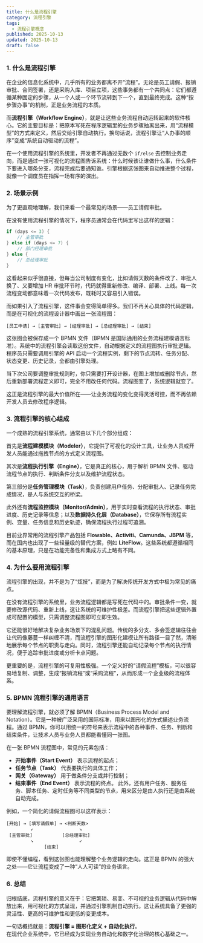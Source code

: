 ```yaml
---
title: 什么是流程引擎
category: 流程引擎
tags:
  - 流程引擎概念
published: 2025-10-13
updated: 2025-10-13
draft: false
---
```


### 1. 什么是流程引擎

在企业的信息化系统中，几乎所有的业务都离不开“流程”。无论是员工请假、报销审批、合同签署，还是采购入库、项目立项，这些事务都有一个共同点：它们都遵循某种固定的步骤，从一个人或一个环节流转到下一个，直到最终完成。这种“按步骤办事”的机制，正是业务流程的本质。

而**流程引擎（Workflow Engine）**，就是让这些业务流程自动运转起来的软件核心。它的主要目标是：把原本写死在程序逻辑里的业务步骤抽离出来，用“流程模型”的方式来定义，然后交给引擎自动执行。换句话说，流程引擎让“人办事的顺序”变成“系统自动驱动的流程”。

在一个使用流程引擎的系统里，开发者不再通过无数个 `if/else` 去控制业务走向，而是通过一张可视化的流程图告诉系统：什么时候该让谁做什么事，什么条件下要进入哪条分支，流程完成后要通知谁。引擎根据这张图来自动推进整个过程，就像一个调度员在指挥一场有序的演出。

### 2. 场景示例

为了更直观地理解，我们来看一个最常见的场景——员工请假审批。

在没有使用流程引擎的情况下，程序员通常会在代码里写出这样的逻辑：

```java
if (days <= 3) {
    // 主管审批
} else if (days <= 7) {
    // 部门经理审批
} else {
    // 总经理审批
}
```

这看起来似乎很直接，但每当公司制度有变化，比如请假天数的条件改了、审批人换了、又要增加 HR 审批环节时，代码就得重新修改、编译、部署、上线。每一次流程变动都意味着一次代码发布，既耗时又容易引入错误。

而如果引入了流程引擎，这件事会变得简单得多。我们不再关心具体的代码逻辑，而是在可视化的流程设计器中画出一张流程图：

```
[员工申请] → [主管审批] → [经理审批] → [总经理审批] → [结束]
```

这张图会被保存成一个 BPMN 文件（BPMN 是国际通用的业务流程建模语言标准）。系统中的流程引擎会读取这份文件，自动根据定义的流程图执行审批逻辑。程序员只需要调用引擎的 API 启动一个流程实例，剩下的节点流转、任务分配、状态变更、历史记录，全都由引擎处理。

当下次公司要调整审批规则时，你只需要打开设计器，在图上增加或删除节点，然后重新部署流程定义即可，完全不用改任何代码。流程图变了，系统逻辑就变了。

这正是流程引擎的最大价值所在——让业务流程的变化变得灵活可控，而不再依赖开发人员去修改程序逻辑。

### 3. 流程引擎的核心组成

一个成熟的流程引擎系统，通常由以下几个部分组成：

首先是**流程建模模块（Modeler）**，它提供了可视化的设计工具，让业务人员或开发人员能通过拖拽节点的方式定义流程图。

其次是**流程执行引擎（Engine）**，它是真正的核心，用于解析 BPMN 文件、驱动流程节点的执行、判断条件分支以及维护流程状态。

第三部分是**任务管理模块（Task）**，负责创建用户任务、分配审批人、记录任务完成情况，是人与系统交互的桥梁。

此外还有**流程监控模块（Monitor/Admin）**，用于实时查看流程的执行状态、审批进度、历史记录等信息；以及**数据持久化层（Database）**，它保存所有流程实例、变量、任务信息和历史轨迹，确保流程执行过程可追溯。

目前业界常用的流程引擎产品包括 **Flowable、Activiti、Camunda、JBPM** 等，而在国内也出现了一些轻量级的替代方案，例如 **LiteFlow**。这些系统都遵循相同的基本原理，只是在功能完备性和集成方式上略有不同。

### 4. 为什么要用流程引擎

流程引擎的出现，并不是为了“炫技”，而是为了解决传统开发方式中极为常见的痛点。

在没有流程引擎的系统里，业务流程逻辑都是写死在代码中的。审批条件一变，就要修改源代码、重新上线，这让系统的可维护性极差。而流程引擎把这些逻辑外置成可配置的模型，只需调整流程图即可立即生效。

它还能很好地解决复杂业务场景下的混乱问题。传统的多分支、多会签逻辑往往会让代码像藤蔓一样纠缠不清，而流程引擎的图形化建模让所有路径一目了然，清晰地展示每个节点的职责与走向。同时，流程引擎还能自动记录每个节点的执行情况，便于追踪审批进度或分析卡点问题。

更重要的是，流程引擎的可复用性极强。一个定义好的“请假流程”模板，可以很容易地复制、调整，生成“报销流程”或“采购流程”，从而形成一个企业级的流程体系。

### 5. BPMN 流程引擎的通用语言

要理解流程引擎，就必须了解 BPMN（Business Process Model and Notation）。它是一种被广泛采用的国际标准，用来以图形化的方式描述业务流程。通过 BPMN，你可以用统一的符号来表示流程中的各种事件、任务、判断和结束条件，让技术人员与业务人员都能看懂同一张图。

在一张 BPMN 流程图中，常见的元素包括：  
- **开始事件（Start Event）** 表示流程的起点；
- **任务节点（Task）** 代表要执行的具体工作；
- **网关（Gateway）** 用于做条件分支或并行控制；
- **结束事件（End Event）** 表示流程的终点。
此外，还有用户任务、服务任务、脚本任务、定时任务等不同类型的节点，用来区分是由人执行还是由系统自动完成。

例如，一个简化的请假流程图可以这样表示：

```
[开始] → [填写请假单] → <判断天数>
         ↙                 ↘
 [主管审批]           [总经理审批]
         ↘                 ↙
              [结束]
```

即使不懂编程，看到这张图也能理解整个业务逻辑的走向。这正是 BPMN 的强大之处——它让流程变成了一种“人人可读”的业务语言。

### 6. 总结

归根结底，流程引擎的意义在于：它把繁琐、易变、不可视的业务逻辑从代码中解放出来，用可视化的方式呈现，并通过引擎机制自动执行。这让系统具备了更强的灵活性、更高的可维护性和更低的变更成本。

一句话概括就是：**流程引擎 = 图形化定义 + 自动化执行**。  
在现代企业系统中，它已经成为实现业务自动化和数字化治理的核心基础之一。
